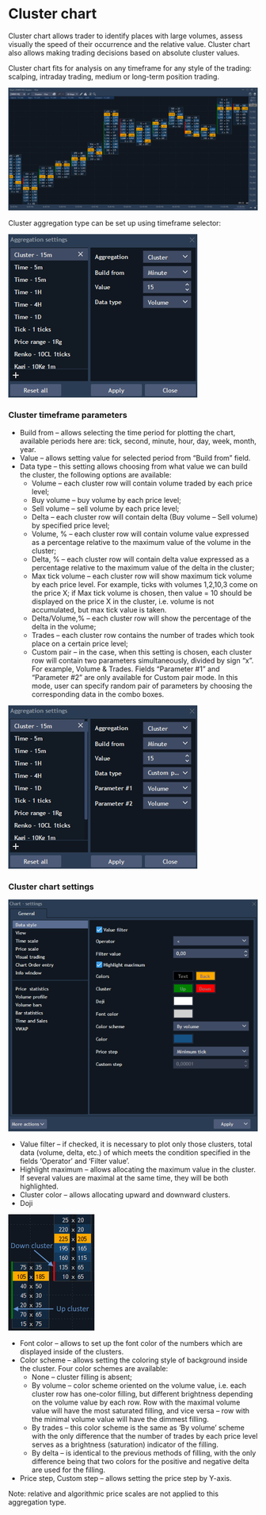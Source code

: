 # Cluster chart

Cluster chart allows trader to identify places with large volumes, assess visually the speed of their occurrence and the relative value. Cluster chart also allows making trading decisions based on absolute cluster values.

Cluster chart fits for analysis on any timeframe for any style of the trading: scalping, intraday trading, medium or long-term position trading.

![](../../../.gitbook/assets/10.png)


Cluster aggregation type can be set up using timeframe selector:

![](../../../.gitbook/assets/11%20%281%29.png)

### **Cluster timeframe parameters**

* Build from – allows selecting the time period for plotting the chart, available periods here are: tick, second, minute, hour, day, week, month, year.
* Value – allows setting value for selected period from “Build from” field.
* Data type – this setting allows choosing from what value we can build the cluster, the following options are available:
  * Volume – each cluster row will contain volume traded by each price level;
  * Buy volume – buy volume by each price level;
  * Sell volume – sell volume by each price level;
  * Delta – each cluster row will contain delta \(Buy volume – Sell volume\) by specified price level;
  * Volume, % – each cluster row will contain volume value expressed as a percentage relative to the maximum value of the volume in the cluster;
  * Delta, % – each cluster row will contain delta value expressed as a percentage relative to the maximum value of the delta in the cluster;
  * Max tick volume – each cluster row will show maximum tick volume by each price level. For example, ticks with volumes 1,2,10,3 come on the price X; if Max tick volume is chosen, then value = 10 should be displayed on the price X in the cluster, i.e. volume is not accumulated, but max tick value is taken.
  * Delta/Volume,% – each cluster row will show the percentage of the delta in the volume;
  * Trades – each cluster row contains the number of trades which took place on a certain price level;
  * Custom pair – in the case, when this setting is chosen, each cluster row will contain two parameters simultaneously, divided by sign “x”. For example, Volume & Trades. Fields “Parameter \#1” and “Parameter \#2” are only available for Custom pair mode. In this mode, user can specify random pair of parameters by choosing the corresponding data in the combo boxes.

![](../../../.gitbook/assets/12%20%283%29.png)

### Cluster chart settings

![](../../../.gitbook/assets/13%20%283%29.png)

* Value filter – if checked, it is necessary to plot only those clusters, total data \(volume, delta, etc.\) of which meets the condition specified in the fields ‘Operator’ and ‘Filter value’.
* Highlight maximum – allows allocating the maximum value in the cluster. If several values are maximal at the same time, they will be both highlighted.
* Cluster color – allows allocating upward and downward clusters.
* Doji

![](../../../.gitbook/assets/14%20%282%29.png)

* Font color – allows to set up the font color of the numbers which are displayed inside of the clusters.
* Color scheme – allows setting the coloring style of background inside the cluster. Four color schemes are available:
  * None – cluster filling is absent;
  * By volume – color scheme oriented on the volume value, i.e. each cluster row has one-color filling, but different brightness depending on the volume value by each row. Row with the maximal volume value will have the most saturated filling, and vice versa – row with the minimal volume value will have the dimmest filling.
  * By trades – this color scheme is the same as ‘By volume’ scheme with the only difference that the number of trades by each price level serves as a brightness \(saturation\) indicator of the filling.
  * By delta – is identical to the previous methods of filling, with the only difference being that two colors for the positive and negative delta are used for the filling.
* Price step, Custom step – allows setting the price step by Y-axis.

Note: relative and algorithmic price scales are not applied to this aggregation type.

